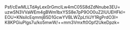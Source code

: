 Psf/cEwMLLTdAyLex0rGmclLw4mC05S8dZdNnube3EU=
uzwSN3VVaWEm4gBWm1bxYSS8e7pP9OO0uZ2IUUEHFkI=
EOU+KNsilcEqmmjB5D1GcwYVBLWZpLtVJY1RgPrdO3I=
K8KPGiuPlgs7u/ko5mwW/++mm3Vmxft0Opf2UkeDpzk=
